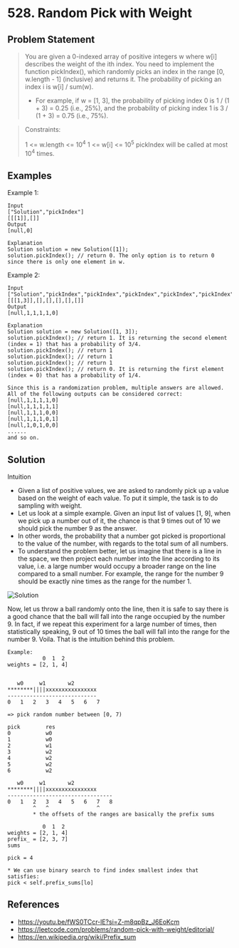 # 528. Random Pick with Weight

## Problem Statement

> You are given a 0-indexed array of positive integers w where w[i] describes the weight of the ith index.
> You need to implement the function pickIndex(), which randomly picks an index in the range [0, w.length - 1] (inclusive) and returns it. The probability of picking an index i is w[i] / sum(w).
>
> - For example, if w = [1, 3], the probability of picking index 0 is 1 / (1 + 3) = 0.25 (i.e., 25%), and the probability of picking index 1 is 3 / (1 + 3) = 0.75 (i.e., 75%).

> Constraints:
>
> 1 <= w.length <= 10<sup>4</sup>
> 1 <= w[i] <= 10<sup>5</sup>
> pickIndex will be called at most 10<sup>4</sup> times.

## Examples

Example 1:

```
Input
["Solution","pickIndex"]
[[[1]],[]]
Output
[null,0]

Explanation
Solution solution = new Solution([1]);
solution.pickIndex(); // return 0. The only option is to return 0 since there is only one element in w.
```

Example 2:

```
Input
["Solution","pickIndex","pickIndex","pickIndex","pickIndex","pickIndex"]
[[[1,3]],[],[],[],[],[]]
Output
[null,1,1,1,1,0]

Explanation
Solution solution = new Solution([1, 3]);
solution.pickIndex(); // return 1. It is returning the second element (index = 1) that has a probability of 3/4.
solution.pickIndex(); // return 1
solution.pickIndex(); // return 1
solution.pickIndex(); // return 1
solution.pickIndex(); // return 0. It is returning the first element (index = 0) that has a probability of 1/4.

Since this is a randomization problem, multiple answers are allowed.
All of the following outputs can be considered correct:
[null,1,1,1,1,0]
[null,1,1,1,1,1]
[null,1,1,1,0,0]
[null,1,1,1,0,1]
[null,1,0,1,0,0]
......
and so on.
```

## Solution

Intuition

- Given a list of positive values, we are asked to randomly pick up a value based on the weight of each value. To put it simple, the task is to do sampling with weight.
- Let us look at a simple example. Given an input list of values [1, 9], when we pick up a number out of it, the chance is that 9 times out of 10 we should pick the number 9 as the answer.
- In other words, the probability that a number got picked is proportional to the value of the number, with regards to the total sum of all numbers.
- To understand the problem better, let us imagine that there is a line in the space, we then project each number into the line according to its value, i.e. a large number would occupy a broader range on the line compared to a small number. For example, the range for the number 9 should be exactly nine times as the range for the number 1.

![Solution](https://leetcode.com/problems/random-pick-with-weight/Figures/528/528_throw_ball.png)

Now, let us throw a ball randomly onto the line, then it is safe to say there is a good chance that the ball will fall into the range occupied by the number 9. In fact, if we repeat this experiment for a large number of times, then statistically speaking, 9 out of 10 times the ball will fall into the range for the number 9. Voila. That is the intuition behind this problem.

```
Example:
           0  1  2
weights = [2, 1, 4]


   w0     w1       w2
********||||xxxxxxxxxxxxxxxx
----------------------------
0   1   2   3   4   5   6   7

=> pick random number between [0, 7)

pick        res
0           w0
1           w0
2           w1
3           w2
4           w2
5           w2
6           w2

   w0     w1       w2
********||||xxxxxxxxxxxxxxxx
---------------------------------
0   1   2   3   4   5   6   7   8
        ^   ^               ^
        * the offsets of the ranges are basically the prefix sums

           0  1  2
weights = [2, 1, 4]
prefix_ = [2, 3, 7]
sums

pick = 4

* We can use binary search to find index smallest index that satisfies:
pick < self.prefix_sums[lo]
```

## References

- https://youtu.be/fWS0TCcr-lE?si=Z-m8qpBz_J6EoKcm
- https://leetcode.com/problems/random-pick-with-weight/editorial/
- https://en.wikipedia.org/wiki/Prefix_sum
